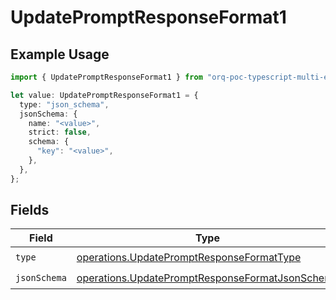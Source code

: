 # UpdatePromptResponseFormat1

## Example Usage

```typescript
import { UpdatePromptResponseFormat1 } from "orq-poc-typescript-multi-env-version/models/operations";

let value: UpdatePromptResponseFormat1 = {
  type: "json_schema",
  jsonSchema: {
    name: "<value>",
    strict: false,
    schema: {
      "key": "<value>",
    },
  },
};
```

## Fields

| Field                                                                                                              | Type                                                                                                               | Required                                                                                                           | Description                                                                                                        |
| ------------------------------------------------------------------------------------------------------------------ | ------------------------------------------------------------------------------------------------------------------ | ------------------------------------------------------------------------------------------------------------------ | ------------------------------------------------------------------------------------------------------------------ |
| `type`                                                                                                             | [operations.UpdatePromptResponseFormatType](../../models/operations/updatepromptresponseformattype.md)             | :heavy_check_mark:                                                                                                 | N/A                                                                                                                |
| `jsonSchema`                                                                                                       | [operations.UpdatePromptResponseFormatJsonSchema](../../models/operations/updatepromptresponseformatjsonschema.md) | :heavy_check_mark:                                                                                                 | N/A                                                                                                                |